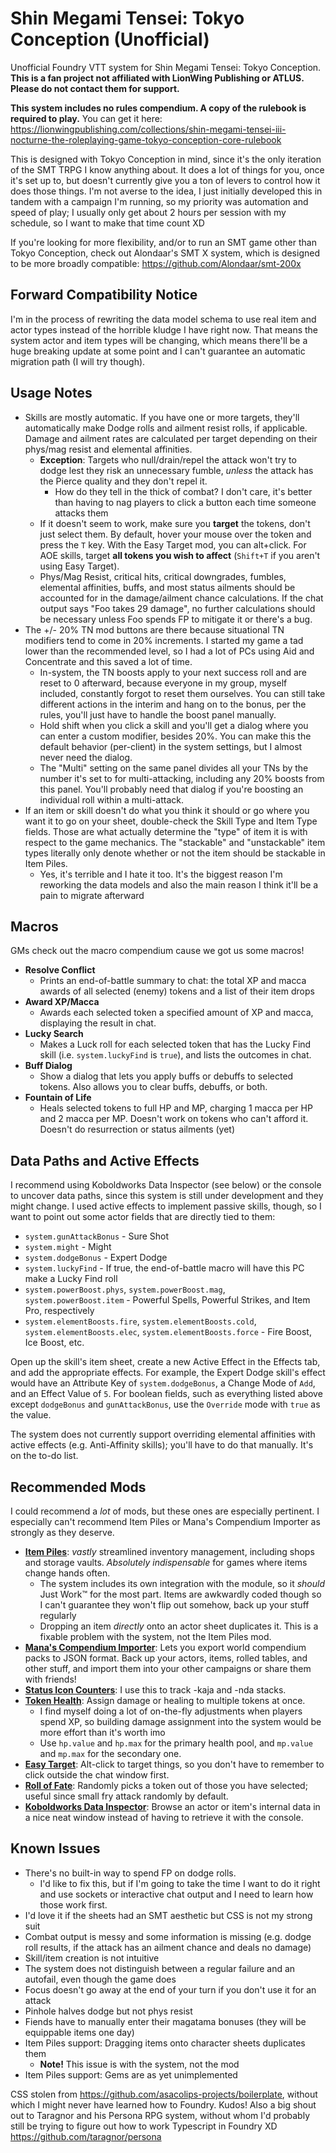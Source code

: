 # Shin Megami Tensei: Tokyo Conception (Unofficial)

Unofficial Foundry VTT system for Shin Megami Tensei: Tokyo Conception. **This is a fan project not affiliated with LionWing Publishing or ATLUS. Please do not contact them for support.**

**This system includes no rules compendium. A copy of the rulebook is required to play.** You can get it here: <https://lionwingpublishing.com/collections/shin-megami-tensei-iii-nocturne-the-roleplaying-game-tokyo-conception-core-rulebook>

This is designed with Tokyo Conception in mind, since it's the only iteration of the SMT TRPG I know anything about. It does a lot of things for you, once it's set up to, but doesn't currently give you a ton of levers to control how it does those things. I'm not averse to the idea, I just initially developed this in tandem with a campaign I'm running, so my priority was automation and speed of play; I usually only get about 2 hours per session with my schedule, so I want to make that time count XD

If you're looking for more flexibility, and/or to run an SMT game other than Tokyo Conception, check out Alondaar's SMT X system, which is designed to be more broadly compatible: <https://github.com/Alondaar/smt-200x>

## Forward Compatibility Notice

I'm in the process of rewriting the data model schema to use real item and actor types instead of the horrible kludge I have right now. That means the system actor and item types will be changing, which means there'll be a huge breaking update at some point and I can't guarantee an automatic migration path (I will try though).

## Usage Notes

- Skills are mostly automatic. If you have one or more targets, they'll automatically make Dodge rolls and ailment resist rolls, if applicable. Damage and ailment rates are calculated per target depending on their phys/mag resist and elemental affinities.
  - **Exception**: Targets who null/drain/repel the attack won't try to dodge lest they risk an unnecessary fumble, *unless* the attack has the Pierce quality and they don't repel it.
    - How do they tell in the thick of combat? I don't care, it's better than having to nag players to click a button each time someone attacks them
  - If it doesn't seem to work, make sure you **target** the tokens, don't just select them. By default, hover your mouse over the token and press the `T` key. With the Easy Target mod, you can alt+click. For AOE skills, target **all tokens you wish to affect** (`Shift+T` if you aren't using Easy Target).
  - Phys/Mag Resist, critical hits, critical downgrades, fumbles, elemental affinities, buffs, and most status ailments should be accounted for in the damage/ailment chance calculations. If the chat output says "Foo takes 29 damage", no further calculations should be necessary unless Foo spends FP to mitigate it or there's a bug.
- The +/- 20% TN mod buttons are there because situational TN modifiers tend to come in 20% increments. I started my game a tad lower than the recommended level, so I had a lot of PCs using Aid and Concentrate and this saved a lot of time.
  - In-system, the TN boosts apply to your next success roll and are reset to 0 afterward, because everyone in my group, myself included, constantly forgot to reset them ourselves. You can still take different actions in the interim and hang on to the bonus, per the rules, you'll just have to handle the boost panel manually.
  - Hold shift when you click a skill and you'll get a dialog where you can enter a custom modifier, besides 20%. You can make this the default behavior (per-client) in the system settings, but I almost never need the dialog.
  - The "Multi" setting on the same panel divides all your TNs by the number it's set to for multi-attacking, including any 20% boosts from this panel. You'll probably need that dialog if you're boosting an individual roll within a multi-attack.
- If an item or skill doesn't do what you think it should or go where you want it to go on your sheet, double-check the Skill Type and Item Type fields. Those are what actually determine the "type" of item it is with respect to the game mechanics. The "stackable" and "unstackable" item types literally only denote whether or not the item should be stackable in Item Piles.
  - Yes, it's terrible and I hate it too. It's the biggest reason I'm reworking the data models and also the main reason I think it'll be a pain to migrate afterward

## Macros

GMs check out the macro compendium cause we got us some macros!

- **Resolve Conflict**
  - Prints an end-of-battle summary to chat: the total XP and macca awards of all selected (enemy) tokens and a list of their item drops
- **Award XP/Macca**
  - Awards each selected token a specified amount of XP and macca, displaying the result in chat.
- **Lucky Search**
  - Makes a Luck roll for each selected token that has the Lucky Find skill (i.e. `system.luckyFind` is `true`), and lists the outcomes in chat.
- **Buff Dialog**
  - Show a dialog that lets you apply buffs or debuffs to selected tokens. Also allows you to clear buffs, debuffs, or both.
- **Fountain of Life**
  - Heals selected tokens to full HP and MP, charging 1 macca per HP and 2 macca per MP. Doesn't work on tokens who can't afford it. Doesn't do resurrection or status ailments (yet)

## Data Paths and Active Effects

I recommend using Koboldworks Data Inspector (see below) or the console to uncover data paths, since this system is still under development and they might change. I used active effects to implement passive skills, though, so I want to point out some actor fields that are directly tied to them:

- `system.gunAttackBonus` - Sure Shot
- `system.might` - Might
- `system.dodgeBonus` - Expert Dodge
- `system.luckyFind` - If true, the end-of-battle macro will have this PC make a Lucky Find roll
- `system.powerBoost.phys`, `system.powerBoost.mag`, `system.powerBoost.item` - Powerful Spells, Powerful Strikes, and Item Pro, respectively
- `system.elementBoosts.fire`, `system.elementBoosts.cold`, `system.elementBoosts.elec`, `system.elementBoosts.force` - Fire Boost, Ice Boost, etc.

Open up the skill's item sheet, create a new Active Effect in the Effects tab, and add the appropriate effects. For example, the Expert Dodge skill's effect would have an Attribute Key of `system.dodgeBonus`, a Change Mode of `Add`, and an Effect Value of `5`. For boolean fields, such as everything listed above except `dodgeBonus` and `gunAttackBonus`, use the `Override` mode with `true` as the value.

The system does not currently support overriding elemental affinities with active effects (e.g. Anti-Affinity skills); you'll have to do that manually. It's on the to-do list.

## Recommended Mods

I could recommend a *lot* of mods, but these ones are especially pertinent. I especially can't recommend Item Piles or Mana's Compendium Importer as strongly as they deserve.

- [**Item Piles**](https://github.com/fantasycalendar/FoundryVTT-ItemPiles): *vastly* streamlined inventory management, including shops and storage vaults. *Absolutely indispensable* for games where items change hands often.
  - The system includes its own integration with the module, so it *should* Just Work™️ for the most part. Items are awkwardly coded though so I can't guarantee they won't flip out somehow, back up your stuff regularly
  - Dropping an item *directly* onto an actor sheet duplicates it. This is a fixable problem with the system, not the Item Piles mod.
- [**Mana's Compendium Importer**](https://gitlab.com/mkahvi/fvtt-compendium-importer): Lets you export world compendium packs to JSON format. Back up your actors, items, rolled tables, and other stuff, and import them into your other campaigns or share them with friends!
- [**Status Icon Counters**](https://gitlab.com/woodentavern/status-icon-counters): I use this to track -kaja and -nda stacks.
- [**Token Health**](https://github.com/mclemente/fvtt-token-health): Assign damage or healing to multiple tokens at once.
  - I find myself doing a lot of on-the-fly adjustments when players spend XP, so building damage assignment into the system would be more effort than it's worth imo
  - Use `hp.value` and `hp.max` for the primary health pool, and `mp.value` and `mp.max` for the secondary one.
- [**Easy Target**](https://bitbucket.org/Fyorl/easy-target/src): Alt-click to target things, so you don't have to remember to click outside the chat window first.
- [**Roll of Fate**](https://github.com/Handyfon/roll-of-fate/blob/master/README.md): Randomly picks a token out of those you have selected; useful since small fry attack randomly by default.
- [**Koboldworks Data Inspector**](https://gitlab.com/koboldworks/agnostic/data-inspector): Browse an actor or item's internal data in a nice neat window instead of having to retrieve it with the console.

## Known Issues

- There's no built-in way to spend FP on dodge rolls.
  - I'd like to fix this, but if I'm going to take the time I want to do it right and use sockets or interactive chat output and I need to learn how those work first.
- I'd love it if the sheets had an SMT aesthetic but CSS is not my strong suit
- Combat output is messy and some information is missing (e.g. dodge roll results, if the attack has an ailment chance and deals no damage)
- Skill/item creation is not intuitive
- The system does not distinguish between a regular failure and an autofail, even though the game does
- Focus doesn't go away at the end of your turn if you don't use it for an attack
- Pinhole halves dodge but not phys resist
- Fiends have to manually enter their magatama bonuses (they will be equippable items one day)
- Item Piles support: Dragging items onto character sheets duplicates them
  - **Note!** This issue is with the system, not the mod
- Item Piles support: Gems are as yet unimplemented

CSS stolen from <https://github.com/asacolips-projects/boilerplate>, without which I might never have learned how to Foundry. Kudos!
Also a big shout out to Taragnor and his Persona RPG system, without whom I'd probably still be trying to figure out how to work Typescript in Foundry XD <https://github.com/taragnor/persona>
